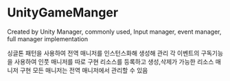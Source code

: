 # UnityGameManger
Created by Unity Manager, commonly used, Input manager, event manager, full manager implementation

싱글톤 패턴을 사용하여 전역 매니저를 인스턴스화해 생성해 관리
각 이벤트의 구독기능을 사용하여 인풋 매니저를 따로 구현
리소스를 등록하고 생성,삭제가 가능한 리소스 매니저 구현
모든 매니저는 전역 매니저에서 관리할 수 있음
